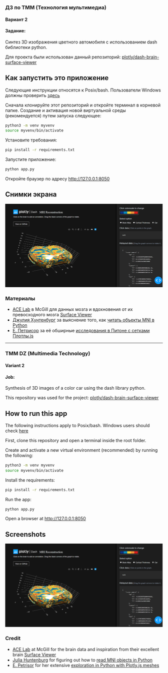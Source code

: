 ### ДЗ по ТММ (Технология мультимедиа)
#### Вариант 2

#### Задание: 
Синтез 3D изображения цветного автомобиля с использованием dash библиотеки python.

Для проекта были использован данный репозиторий: [plotly/dash-brain-surface-viewer](https://github.com/plotly/dash-brain-surface-viewer)

## Как запустить это приложение

Следующие инструкции относятся к Posix/bash. Пользователи Windows должны проверить
[здесь](https://docs.python.org/3/library/venv.html)

Сначала клонируйте этот репозиторий и откройте терминал в корневой папке.
Создание и активация новой виртуальной среды (рекомендуется) путем запуска
следующее:
```bash
python3 -m venv myvenv
source myvenv/bin/activate
```
Установите требования:
```bash
pip install -r requirements.txt
```
Запустите приложение:
```bash
python app.py
```
Откройте браузер по адресу http://127.0.0.1:8050  

## Снимки экрана  

![car.png](car.png)  
 
### Материалы
- [ACE Lab](https://www.mcgill.ca/bic/research/ace-lab-evans) в McGill для данных мозга и вдохновения от их превосходного мозга [Surface Viewer](https://brainbrowser.cbrain.mcgill.ca/surface-viewer#ct)   
- [Джулия Хунтенбург](https://github.com/juhuntenburg) за выяснение того, как [читать объекты MNI в Python](https://github.com/juhuntenburg/laminar_python/blob/master/io_mesh.py)  
- [Е. Петрисор](https://github.com/empet) за её обширные [исследования в Питоне с сетками Плотлы.js](https://plot.ly/~empet/14767/mesh3d-from-a-stl-file/)  
-------------------------------------------------------------

### TMM DZ (Multimedia Technology)  
#### Variant 2  

#### Job:  
Synthesis of 3D images of a color car using the dash library python.  

This repository was used for the project: [plotly/dash-brain-surface-viewer](https://github.com/plotly/dash-brain-surface-viewer)  

## How to run this app

The following instructions apply to Posix/bash. Windows users should check
[here](https://docs.python.org/3/library/venv.html)  

First, clone this repository and open a terminal inside the root folder.

Create and activate a new virtual environment (recommended) by running
the following:  

```bash
python3 -m venv myvenv
source myvenv/bin/activate
```

Install the requirements:

```bash
pip install -r requirements.txt
```
Run the app:

```bash
python app.py
```
Open a browser at http://127.0.0.1:8050

## Screenshots

![car.png](car.png)

### Credit

- [ACE Lab](https://www.mcgill.ca/bic/research/ace-lab-evans) at McGill for the brain data and inspiration from their excellent brain [Surface Viewer](https://brainbrowser.cbrain.mcgill.ca/surface-viewer#ct)
- [Julia Huntenburg](https://github.com/juhuntenburg) for figuring out how to [read MNI objects in Python](https://github.com/juhuntenburg/laminar_python/blob/master/io_mesh.py)
- [E. Petrisor](https://github.com/empet) for her extensive [exploration in Python with Plotly.js meshes](https://plot.ly/~empet/14767/mesh3d-from-a-stl-file/)

